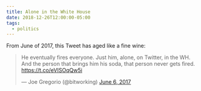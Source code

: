```yaml
---
title: Alone in the White House
date: 2018-12-26T12:00:00-05:00
tags:
  - politics
---
```


From June of 2017, this Tweet has aged like a fine wine:

<blockquote class="twitter-tweet" data-lang="en"><p lang="en" dir="ltr">He eventually fires everyone. Just him, alone, on Twitter, in the WH. And the person that brings him his soda, that person never gets fired. <a href="https://t.co/eVISOqQw5i">https://t.co/eVISOqQw5i</a></p>&mdash; Joe Gregorio (@bitworking) <a href="https://twitter.com/bitworking/status/871912124595007490?ref_src=twsrc%5Etfw">June 6, 2017</a></blockquote>
<script async src="https://platform.twitter.com/widgets.js" charset="utf-8"></script>

<a href="https://brid.gy/publish/twitter"></a>
